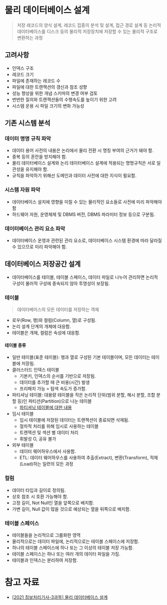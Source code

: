 # 물리 데이터베이스 설계

> 저장 레코드의 양식 설계, 레코드 집중의 분석 및 설계, 접근 경로 설계 등 논리적 데이터베이스를 디스크 등의 물리적 저장장치에 저장할 수 있는 물리적 구조로 변환하는 과정

## 고려사항

- 인덱스 구조
- 레코드 크기
- 파일에 존재하는 레코드 수
- 파일에 대한 트랜잭션의 갱신과 참조 성향
- 성능 향상을 위한 개념 스키마의 변경 여부 검토
- 번번한 질의와 트랜잭션들의 수행속도를 높이기 위한 고려
- 시스템 운용 시 파일 크기의 변화 가능성

## 기존 시스템 분석

### 데이터 명명 규칙 파악

- 데이터 용어 사전의 내용은 논리에서 물리 전환 시 명칭 부여의 근거가 돼야 함.
- 중복 등의 혼란을 방지해야 함.
- 물리 데이터베이스 설계와 논리 데이터베이스 설계에 적용되는 명명규칙은 서로 일관성을 유지해야 함.
- 규칙을 파악하기 위해선 도메인과 데이터 사전에 대한 지식이 필요함.

### 시스템 자원 파악

- 데이터베이스 설치에 영향을 미칠 수 있는 물리적인 요소들로 사전에 미리 파악해야 함
- 하드웨어 자원, 운영체제 및 DBMS 버전, DBMS 파라미터 정보 등으로 구분됨.

### 데이터베이스 관리 요소 파악

- 데이터베이스 운영과 관련된 관리 요소로, 데이터베이스 시스템 환경에 따라 달라질 수 있으므로 미리 파악해야 함.

## 데이터베이스 저장공간 설계

- 데이터베이스를 테이블, 테이블 스페이스, 데이터 파일로 나누어 관리하면 논리적 구성이 물러적 구성에 종속되지 않아 투명성이 보장됨.

### 테이블

> 데이터베이스의 모든 데이터를 저장하는 객체

- 로우(Row, 행)와 컬럼(Column, 열)로 구성됨.
- 논리 설계 단계의 개체에 대응함.
- 테이블은 개체, 컬럼은 속성에 대응함.

#### 테이블 종류

- 일반 테이블(표준 테이블): 행과 열로 구성된 기본 테이블이며, 모든 데이터는 테이블에 저장됨.
- 클러스터드 인덱스 테이블
  - 기본키, 인덱스의 순서를 기반으로 저장됨.
  - 데이터를 추가할 때 큰 비용(시간) 발생
  - 프리패치 가능 = 탐색 속도가 증가함.
- 파티셔닝 테이블: 대용량 테이블을 작은 논리적 단위(범위 분할, 해시 분할, 조합 분할 등)인 파티션(Partition)으로 나눈 테이블
  - [파티셔닝 테이블에 대한 내용](https://github.com/2384320/computer-science/blob/main/EIP/3.%20%EB%8D%B0%EC%9D%B4%ED%84%B0%EB%B2%A0%EC%9D%B4%EC%8A%A4%20%ED%99%9C%EC%9A%A9/%ED%8C%8C%ED%8B%B0%EC%85%98.md#%EC%A2%85%EB%A5%98)
- 임시 테이블
  - 임시 테이블에 저장된 데이터는 트랜잭션이 종료되면 삭제됨.
  - 절차적 처리를 위해 임시로 사용하는 테이블
  - 트랜잭션 및 섹션 별 데이터 처리
  - 휘발성 O, 공유 불가
- 외부 테이블
  - 데이터 웨어하우스에서 사용함.
  - ETL: 데이터 웨어하우스를 사용하여 추출(Extract), 변환(Transform), 적재(Load)하는 일련의 모든 과정

### 컬럼

- 데이터 타입과 길이로 정의됨.
- 상호 참조 시 호환 가능해야 함.
- 고정 길이, Not Null인 열을 앞쪽으로 배치함.
- 가변 길이, Null 값이 많을 것으로 예상되는 열을 뒤쪽으로 배치함.

### 테이블 스페이스

- 테이블들을 논리적으로 그룹화한 영역
- 물리적으로는 데이터 파일에, 논리적으로는 테이블 스페이스에 저장함.
- 하나의 테이블 스페이스에 하나 또는 그 이상의 테이블 저장 가능함.
- 테이블 스페이스는 하나 또는 여러 개의 데이터 파일을 가짐.
- 테이블과 인덱스는 분리하여 저장함.

# 참고 자료

- [\[2021 정보처리기사-3과목\] 물리 데이터베이스 설계](https://y-oni.tistory.com/entry/2021-%EC%A0%95%EB%B3%B4%EC%B2%98%EB%A6%AC%EA%B8%B0%EC%82%AC-3%EA%B3%BC%EB%AA%A9-%EB%AC%BC%EB%A6%AC-%EB%8D%B0%EC%9D%B4%ED%84%B0%EB%B2%A0%EC%9D%B4%EC%8A%A4-%EC%84%A4%EA%B3%84?category=934884)
